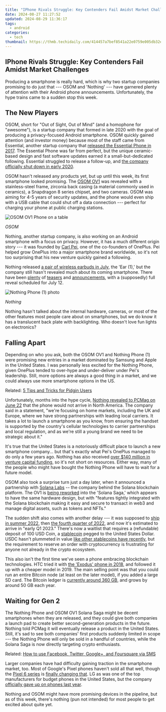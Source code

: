 ```yaml
---
title: "IPhone Rivals Struggle: Key Contenders Fail Amidst Market Challenges"
date: 2024-08-27 11:27:52
updated: 2024-08-29 11:36:17
tags:
  - android
categories:
  - tech
thumbnail: https://thmb.techidaily.com/414457a7bef8541a22e0759e005db32e7bc53d10e956cf3519881385b0e0955c.jpg
---
```


## IPhone Rivals Struggle: Key Contenders Fail Amidst Market Challenges

Producing a smartphone is really hard, which is why two startup companies promising to do just that --- OSOM and 'Nothing' --- have garnered plenty of attention with their Android phone announcements. Unfortunately, the hype trains came to a sudden stop this week.

##  The New Players

 OSOM, short for "Out of Sight, Out of Mind" (and a homophone for "awesome"), is a startup company that formed in late 2020 with the goal of producing a privacy-focused Android smartphone. OSOM quickly gained attention (and investor money) because most of the staff came from Essential, another startup company that [released the Essential Phone in 2017](https://www.theverge.com/2017/8/18/16165040/essential-phone-review-android-andy-rubin). The Essential Phone was far from perfect, but the unique ceramic-based design and fast software updates earned it a small-but-dedicated following. Essential struggled to release a follow-up, and [the company officially shut down in early 2020](https://www.reviewgeek.com/35142/andy-rubins-startup-essential-products-is-shutting-down/).

 OSOM hasn't released any products yet, but up until this week, its first smartphone looked promising. The [OSOM OV1](https://www.xda-developers.com/osom-ov1-more-details/) was revealed with a stainless-steel frame, zirconia back casing (a material commonly used in ceramics), a Snapdragon 8 series chipset, and two cameras. OSOM was aiming for 4-5 years of security updates, and the phone would even ship with a USB cable that could shut off a data connection --- perfect for charging your phone at public charging stations.

![OSOM OV1 Phone on a table](https://static1.howtogeekimages.com/wordpress/wp-content/uploads/2022/06/Spec-reveal-2.jpg) 

_OSOM_

 Nothing, another startup company, is also working on an Android smartphone with a focus on privacy. However, it has a much different origin story --- it was founded by [Carl Pei](https://en.wikipedia.org/wiki/Carl%5FPei), one of the co-founders of OnePlus. Pei helped grow OnePlus into a major smartphone brand worldwide, so it's not too surprising that his new venture quickly gained a following.

 Nothing released [a pair of wireless earbuds in July](https://www.reviewgeek.com/102934/nothing-ear-1-review-they-now-come-in-black/), the 'Ear (1),' but the company still hasn't revealed much about its coming smartphone. There have been [plenty](https://www.theverge.com/2022/3/9/22966906/nothing-product-roadmap-2022-android-smartphone) of [teasers](https://www.theverge.com/2022/6/15/23168886/nothing-phone-1-design-revealed-carl-pei-transparent) and [announcements](https://www.theverge.com/2022/6/8/23159446/nothing-phone-1-launch-event-july-12th), with a (supposedly) full reveal scheduled for July 12.

![Nothing Phone (1) photo](https://static1.howtogeekimages.com/wordpress/wp-content/uploads/2022/06/FV2H6rUX0AExAXE.jpg) 

_Nothing_

 Nothing hasn't talked about the internal hardware, cameras, or most of the other features most people care about on smartphones, but we do know it has a translucent back plate with backlighting. Who doesn't love fun lights on electronics?

##  Falling Apart

 Depending on who you ask, both the OSOM OV1 and Nothing Phone (1) were promising new entries in a market dominated by Samsung and Apple in the United States. I was personally less excited for the Nothing Phone, given OnePlus tended to over-hype and under-deliver under Pei's leadership. Still, more options are always a good thing in a market, and we could always use more smartphone options in the US.

Related: [5 Tips and Tricks for Pidgin Users](https://www.reviewgeek.com/102934/nothing-ear-1-review-they-now-come-in-black/) 

 Unfortunately, months into the hype cycle, [Nothing revealed to PCMag on June 22](https://www.pcmag.com/news/nothing-confirms-phone-1-will-not-be-coming-to-us) that the phone would not arrive in North America. The company said in a statement, "we're focusing on home markets, including the UK and Europe, where we have strong partnerships with leading local carriers. It takes a lot to launch a smartphone as you know, from ensuring the handset is supported by the country's cellular technologies to carrier partnerships and local regulation, and as we're still a young brand we need to be strategic about it."

 It's true that the United States is a notoriously difficult place to launch a new smartphone company... but that's exactly what Pei's OnePlus managed to do only a few years ago. Nothing has also received [over $140 million in venture capital funding](https://www.crunchbase.com/organization/nothing-4537/company%5Ffinancials), so it's not short on resources. Either way, many of the people who might have bought the Nothing Phone will have to wait for a future model.

 OSOM also took a surprise turn just a day later, when it announced a partnership with [Solana Labs](https://solana.com/) \-- the company behind the Solana blockchain platform. The OV1 is [being reworked](https://www.osomprivacy.com/news/solana-mobile-debuts-saga-a-flagship-android-phone-for-web3) into the 'Solana Saga,' which appears to have the same hardware design, but with "features tightly integrated with the Solana blockchain making it easy and secure to transact in web3 and manage digital assets, such as tokens and NFTs."

 The sudden shift also comes with another delay --- it was supposed to [ship in summer 2022](https://www.androidpolice.com/osom-ov1-exclusive/#:~:text=released%20sometime%20in%20the%20summer%20of%202022), then [the fourth quarter of 2022](https://www.xda-developers.com/osom-ov1-more-details/#:~:text=now%20OSOM%20is%20targeting%20the%20fourth%20quarter%20of%202022), and now it's estimated to arrive in "early Q1 2023." There's now a waitlist that requires a (refundable) deposit of 100 USD Coin, a [stablecoin](https://iphone-unlock.techidaily.com/in-2024-7-top-ways-to-resolve-apple-id-not-active-issue-for-apple-iphone-15-drfone-by-drfone-ios/) pegged to the United States Dollar. USDC hasn't plummeted in value [like other stablecoins have recently](https://vp-tips.techidaily.com/updated-2024-approved-predicting-film-production-costs-music-video/), but the requirement to reserve an order with cryptocurrency is frustrating for anyone not already in the crypto ecosystem.

 This also isn't the first time we've seen a phone embracing blockchain technologies. HTC tried it with [the 'Exodus' phone in 2018](https://www.theverge.com/circuitbreaker/2018/5/15/17357108/htc-blockchain-powered-phone), and followed it up with a cheaper model in 2019\. The main selling point was that you could run an entire Bitcoin node (at least on the later model), if you added a large SD card. The Bitcoin ledger is [currently around 360 GB](https://watcher.guru/news/just-how-large-is-the-bitcoin-blockchain), and grows by around 50 GB each year.

##  Waiting for Gen 2

 The Nothing Phone and OSOM OV1 Solana Saga might be decent smartphones when they are released, and they could give both companies a launch pad to create better second-generation products in the future. Nothing told PCMag it will eventually release a product in the United States. Still, it's sad to see both companies' first products suddenly limited in scope --- the Nothing Phone will only be sold in a handful of countries, while the Solana Saga is now directly targeting crypto enthusiasts.

Related: [How to use Facebook, Twitter, Google+, and Foursquare via SMS](https://www.reviewgeek.com/76535/lg-gives-up-on-smartphones-after-years-of-innovation/) 

 Larger companies have had difficulty gaining traction in the smartphone market, too. Most of Google's Pixel phones haven't sold all that well, though the [Pixel 6 series](https://www.reviewgeek.com/103821/pixel-6-pro-review-imperfectly-perfect/) is [finally changing that](https://arstechnica.com/gadgets/2022/02/google-calls-out-record-pixel-sales-for-q4-2021/). LG as was one of the top manufacturers for budget phones in the United States, but the company [officially gave up on phones last year](https://www.reviewgeek.com/76535/lg-gives-up-on-smartphones-after-years-of-innovation/).

 Nothing and OSOM might have more promising devices in the pipeline, but as of this week, there's nothing (pun not intended) for most people to get excited about quite yet.

<ins class="adsbygoogle"
     style="display:block"
     data-ad-format="autorelaxed"
     data-ad-client="ca-pub-7571918770474297"
     data-ad-slot="1223367746"></ins>



<ins class="adsbygoogle"
     style="display:block"
     data-ad-client="ca-pub-7571918770474297"
     data-ad-slot="8358498916"
     data-ad-format="auto"
     data-full-width-responsive="true"></ins>
